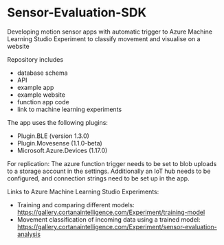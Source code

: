 # Sensor-Evaluation-SDK

Developing motion sensor apps with automatic trigger to Azure Machine Learning Studio Experiment to classify movement and visualise on a website

Repository includes
- database schema
- API
- example app
- example website
- function app code
- link to machine learning experiments

The app uses the following plugins:

  -	Plugin.BLE (version 1.3.0)
  -	Plugin.Movesense (1.1.0-beta)
  -	Microsoft.Azure.Devices (1.17.0)

For replication:
The azure function trigger needs to be set to blob uploads to a storage account in the settings.
Additionally an IoT hub needs to be configured, and connection strings need to be set up in the app.

Links to Azure Machine Learning Studio Experiments:

- Training and comparing different models: https://gallery.cortanaintelligence.com/Experiment/training-model
- Movement classification of incoming data using a trained model:  https://gallery.cortanaintelligence.com/Experiment/sensor-evaluation-analysis

